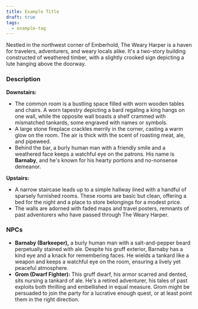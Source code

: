 ```yaml
---
title: Example Title
draft: true
tags:
  - example-tag
---
```

Nestled in the northwest corner of Emberhold, The Weary Harper is a haven for travelers, adventurers, and weary locals alike. It's a two-story building constructed of weathered timber, with a slightly crooked sign depicting a lute hanging above the doorway.

### Description
**Downstairs:**
- The common room is a bustling space filled with worn wooden tables and chairs. A worn tapestry depicting a bard regaling a king hangs on one wall, while the opposite wall boasts a shelf crammed with mismatched tankards, some engraved with names or symbols.
- A large stone fireplace crackles merrily in the corner, casting a warm glow on the room. The air is thick with the scent of roasting meat, ale, and pipeweed.
- Behind the bar, a burly human man with a friendly smile and a weathered face keeps a watchful eye on the patrons. His name is **Barnaby**, and he's known for his hearty portions and no-nonsense demeanor.

**Upstairs:**
- A narrow staircase leads up to a simple hallway lined with a handful of sparsely furnished rooms. These rooms are basic but clean, offering a bed for the night and a place to store belongings for a modest price.
- The walls are adorned with faded maps and travel posters, remnants of past adventurers who have passed through The Weary Harper.


### NPCs
- **Barnaby (Barkeeper),** a burly human man with a salt-and-pepper beard perpetually stained with ale. Despite his gruff exterior, Barnaby has a kind eye and a knack for remembering faces. He wields a tankard like a weapon and keeps a watchful eye on the room, ensuring a lively yet peaceful atmosphere.
- **Grom (Dwarf Fighter):** This gruff dwarf, his armor scarred and dented, sits nursing a tankard of ale. He's a retired adventurer, his tales of past exploits both thrilling and embellished in equal measure. Grom might be persuaded to join the party for a lucrative enough quest, or at least point them in the right direction.